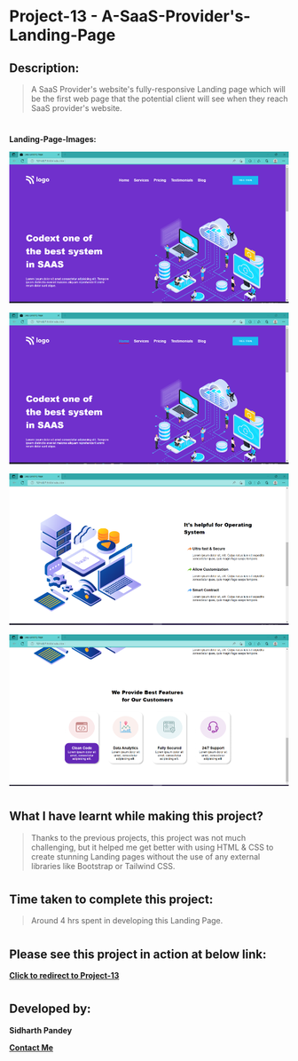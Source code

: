 # Project-13 - A-SaaS-Provider's-Landing-Page


## Description:

> A SaaS Provider's website's fully-responsive Landing page which will be the first web page that the potential client will see when they reach SaaS provider's website.

# 

**Landing-Page-Images:**


![Landing-Page-Image-01](./screenshots/Landing-Page-13.01.png)


![Landing-Page-Image-02](./screenshots/Landing-Page-13.02.png)


![Landing-Page-Image-03](./screenshots/Landing-Page-13.03.png)


![Landing-Page-Image-04](./screenshots/Landing-Page-13.04.png)


#

## What I have learnt while making this project?

> Thanks to the previous projects, this project was not much challenging, but it helped me get better with using HTML & CSS to create stunning Landing pages without the use of any external libraries like Bootstrap or Tailwind CSS.

#

## Time taken to complete this project:
> Around 4 hrs spent in developing this Landing Page.

#

## Please see this project in action at below link:

**[Click to redirect to Project-13](https://p13-saas-provider.netlify.app/)**

#

## Developed by:

**Sidharth Pandey**

**[Contact Me](mailto:sidp0008@gmail.com)**

#